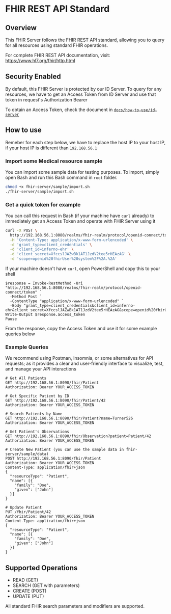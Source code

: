 # FHIR REST API Standard

## Overview

This FHIR Server follows the FHIR REST API standard, allowing you to query for all resources using standard FHIR operations.

For complete FHIR REST API documentation, visit:
https://www.hl7.org/fhir/http.html

## Security Enabled
By default, this FHIR Server is protected by our ID Server. To query for any resources, we have to get an Access Token from ID Server and use that token in request's Authorization Bearer

To obtain an Access Token, check the document in [`docs/how-to-use/id-server`](../id-server/2.Get-Access-Token-through-different-authentication-flows)

## How to use

Remeber for each step below, we have to replace the host IP to your host IP, if your host IP is different than `192.168.56.1`

### Import some Medical resource sample

You can import some sample data for testing purposes. To import, simply open Bash and run this Bash command in `root` folder.

```sh
chmod +x fhir-server/sample/import.sh
./fhir-server/sample/import.sh
```

### Get a quick token for example

You can call this request in Bash (if your machine have `curl` already) to immediately get an Access Token and operate with FHIR Server using it

```bash
curl -X POST \
  http://192.168.56.1:8080/realms/fhir-realm/protocol/openid-connect/token \
  -H 'Content-Type: application/x-www-form-urlencoded' \
  -d 'grant_type=client_credentials' \
  -d 'client_id=inferno-ehr' \
  -d 'client_secret=XfccslJAZwBk1AT1JzdV2tee5rHEAzAG' \
  -d 'scope=openid%20fhirUser%20system%2F%2A.%2A'
```

If your machine doesn't have `curl`, open PowerShell and copy this to your shell

```shell
$response = Invoke-RestMethod -Uri "http://192.168.56.1:8080/realms/fhir-realm/protocol/openid-connect/token" `
  -Method Post `
  -ContentType "application/x-www-form-urlencoded" `
  -Body "grant_type=client_credentials&client_id=inferno-ehr&client_secret=XfccslJAZwBk1AT1JzdV2tee5rHEAzAG&scope=openid%20fhirUser%20system%2F%2A.%2A"
Write-Output $response.access_token
Pause
```

From the response, copy the Access Token and use it for some example queries below

### Example Queries

We recommend using Postman, Insomnia, or some alternatives for API requests; as it provides a clear and user-friendly interface to visualize, test, and manage your API interactions

```
# Get All Patients
GET http://192.168.56.1:8090/fhir/Patient
Authorization: Bearer YOUR_ACCESS_TOKEN

# Get Specific Patient by ID
GET http://192.168.56.1:8090/fhir/Patient/42
Authorization: Bearer YOUR_ACCESS_TOKEN

# Search Patients by Name
GET http://192.168.56.1:8090/fhir/Patient?name=Turner526
Authorization: Bearer YOUR_ACCESS_TOKEN

# Get Patient's Observations
GET http://192.168.56.1:8090/fhir/Observation?patient=Patient/42
Authorization: Bearer YOUR_ACCESS_TOKEN

# Create New Patient (you can use the sample data in fhir-server/sample/data)
POST http://192.168.56.1:8090/fhir/Patient
Authorization: Bearer YOUR_ACCESS_TOKEN
Content-Type: application/fhir+json
{
  "resourceType": "Patient",
  "name": [{
    "family": "Doe",
    "given": ["John"]
  }]
}

# Update Patient
PUT /fhir/Patient/42
Authorization: Bearer YOUR_ACCESS_TOKEN
Content-Type: application/fhir+json
{
  "resourceType": "Patient",
  "name": [{
    "family": "Doe",
    "given": ["John"]
  }]
}
```

## Supported Operations

- READ (GET)
- SEARCH (GET with parameters)
- CREATE (POST)
- UPDATE (PUT)
    
All standard FHIR search parameters and modifiers are supported.